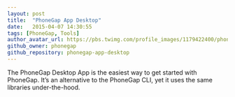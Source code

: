 ```yaml
---
layout: post
title:  "PhoneGap App Desktop"
date:   2015-04-07 14:30:55
tags: [PhoneGap, Tools]
author_avatar_url: https://pbs.twimg.com/profile_images/1179422400/phonegap_dp2_400x400.png
github_owner: phonegap
github_repository: phonegap-app-desktop
---
```


The PhoneGap Desktop App is the easiest way to get started with PhoneGap. It’s an alternative to the PhoneGap CLI, yet it uses the same libraries under-the-hood.